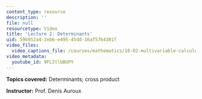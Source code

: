 ```yaml
---
content_type: resource
description: ''
file: null
resourcetype: Video
title: 'Lecture 2: Determinants'
uid: 59b952a4-2eb6-e495-45dd-16af5764301f
video_files:
  video_captions_file: /courses/mathematics/18-02-multivariable-calculus-fall-2007/video-lectures/lecture-2-determinants/9FLItlbBUPY.vtt
video_metadata:
  youtube_id: 9FLItlbBUPY
---
```


**Topics covered:** Determinants; cross product

**Instructor:** Prof. Denis Auroux